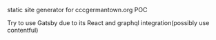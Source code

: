 static site generator for cccgermantown.org POC

Try to use Gatsby due to its React and graphql integration(possibly use contentful)
